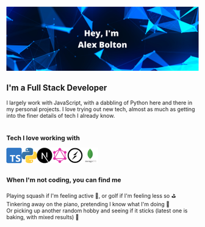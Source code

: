 ![Header](Images/Header.png)

## I'm a Full Stack Developer

I largely work with JavaScript, with a dabbling of Python here and there in my personal projects.
I love trying out new tech, almost as much as getting into the finer details of tech I already know.
<br/>
<br/>

### Tech I love working with

<img align="left" alt="typescript logo" width="40px" src="https://github.com/al-bolton/al-bolton/blob/main/Images/TypeScriptLogo.png"/>
<img align="left" alt="python logo" width="40px" src="https://github.com/al-bolton/al-bolton/blob/main/Images/PythonLogo.png"/>
<img align="left" alt="nextjs logo" width="40px" src="https://github.com/al-bolton/al-bolton/blob/main/Images/NextJSLogo.png"/>
<img align="left" alt="graphql logo" width="40px" src="https://github.com/al-bolton/al-bolton/blob/main/Images/GraphQLLogo.png"/>
<img align="left" alt="mongoDB logo" width="40px" src="https://github.com/al-bolton/al-bolton/blob/main/Images/SocketIOLogo.png"/>
<img align="left" alt="mongoDB logo" width="40px" src="https://github.com/al-bolton/al-bolton/blob/main/Images/MongoDBLogo.png"/>
<br/>
<br/>
<br/>

### When I'm not coding, you can find me
Playing squash if I'm feeling active 🎾, or golf if I'm feeling less so ⛳ <br/>
Tinkering away on the piano, pretending I know what I'm doing 🎹 <br/>
Or picking up another random hobby and seeing if it sticks (latest one is baking, with mixed results) 🍰
<br/>
<br/>

